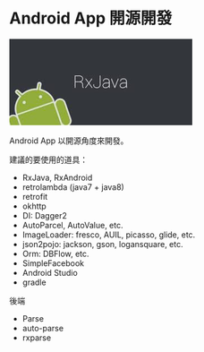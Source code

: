 # Android App 開源開發

![](cover.jpg)

Android App 以開源角度來開發。

建議的要使用的道具：

* RxJava, RxAndroid
* retrolambda (java7 + java8)
* retrofit
* okhttp
* DI: Dagger2
* AutoParcel, AutoValue, etc.
* ImageLoader: fresco, AUIL, picasso, glide, etc.
* json2pojo: jackson, gson, logansquare, etc.
* Orm: DBFlow, etc.
* SimpleFacebook
* Android Studio
* gradle

後端

* Parse
* auto-parse
* rxparse